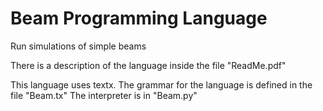 # Beam Programming Language
 Run simulations of simple beams

 There is a description of the language inside the file "ReadMe.pdf"

 This language uses textx.
 The grammar for the language is defined in the file "Beam.tx"
 The interpreter is in "Beam.py"
 
